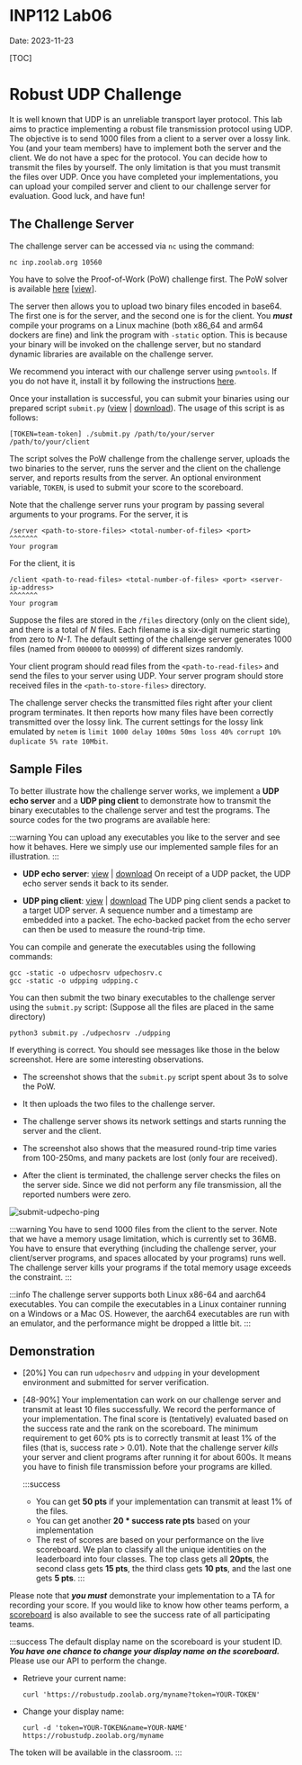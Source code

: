 # INP112 Lab06

Date: 2023-11-23

[TOC]

# Robust UDP Challenge

It is well known that UDP is an unreliable transport layer protocol. This lab aims to practice implementing a robust file transmission protocol using UDP. The objective is to send 1000 files from a client to a server over a lossy link. You (and your team members) have to implement both the server and the client. We do not have a spec for the protocol. You can decide how to transmit the files by yourself. The only limitation is that you must transmit the files over UDP. Once you have completed your implementations, you can upload your compiled server and client to our challenge server for evaluation. Good luck, and have fun!

## The Challenge Server

The challenge server can be accessed via ``nc`` using the command:
```
nc inp.zoolab.org 10560
```
You have to solve the Proof-of-Work (PoW) challenge first. The PoW solver is available [here](https://inp.zoolab.org/netprog/lab06/solpow.py) [[view](https://inp.zoolab.org/code.html?file=netprog/lab06/solpow.py)].

The server then allows you to upload two binary files encoded in base64. The first one is for the server, and the second one is for the client. You ***must*** compile your programs on a Linux machine (both x86_64 and arm64 dockers are fine) and link the program with `-static` option. This is because your binary will be invoked on the challenge server, but no standard dynamic libraries are available on the challenge server.

We recommend you interact with our challenge server using `pwntools`. If you do not have it, install it by following the instructions [here](https://md.zoolab.org/s/EleTCdAQ5).

Once your installation is successful, you can submit your binaries using our prepared script `submit.py` ([view](https://inp.zoolab.org/code.html?file=netprog/lab06/submit.py) | [download](https://inp.zoolab.org/netprog/lab06/submit.py)). The usage of this script is as follows:
```
[TOKEN=team-token] ./submit.py /path/to/your/server /path/to/your/client
```
The script solves the PoW challenge from the challenge server, uploads the two binaries to the server, runs the server and the client on the challenge server, and reports results from the server. An optional environment variable, `TOKEN`, is used to submit your score to the scoreboard.

Note that the challenge server runs your program by passing several arguments to your programs. For the server, it is
```
/server <path-to-store-files> <total-number-of-files> <port>
^^^^^^^
Your program
```
For the client, it is
```
/client <path-to-read-files> <total-number-of-files> <port> <server-ip-address>
^^^^^^^
Your program
```
Suppose the files are stored in the `/files` directory (only on the client side), and there is a total of *N* files. Each filename is a six-digit numeric starting from zero to *N-1*. The default setting of the challenge server generates 1000 files (named from `000000` to `000999`) of different sizes randomly.

Your client program should read files from the `<path-to-read-files>` and send the files to your server using UDP. Your server program should store received files in the `<path-to-store-files>` directory.

The challenge server checks the transmitted files right after your client program terminates. It then reports how many files have been correctly transmitted over the lossy link. The current settings for the lossy link emulated by `netem` is `limit 1000 delay 100ms 50ms loss 40% corrupt 10% duplicate 5% rate 10Mbit`.

## Sample Files

To better illustrate how the challenge server works, we implement a **UDP echo server** and a **UDP ping client** to demonstrate how to transmit the binary executables to the challenge server and test the programs. The source codes for the two programs are available here:

:::warning
You can upload any executables you like to the server and see how it behaves. Here we simply use our implemented sample files for an illustration.
:::

- **UDP echo server**: [view](https://inp.zoolab.org/code.html?file=netprog/lab06/udpechosrv.c) | [download](https://inp.zoolab.org/netprog/lab06/udpechosrv.c)
   On receipt of a UDP packet, the UDP echo server sends it back to its sender.

- **UDP ping client**: [view](https://inp.zoolab.org/code.html?file=netprog/lab06/udpping.c) | [download](https://inp.zoolab.org/netprog/lab06/udpping.c)
   The UDP ping client sends a packet to a target UDP server. A sequence number and a timestamp are embedded into a packet. The echo-backed packet from the echo server can then be used to measure the round-trip time. 

You can compile and generate the executables using the following commands:
```
gcc -static -o udpechosrv udpechosrv.c
gcc -static -o udpping udpping.c
```
You can then submit the two binary executables to the challenge server using the `submit.py` script: (Suppose all the files are placed in the same directory)
```
python3 submit.py ./udpechosrv ./udpping
```
If everything is correct. You should see messages like those in the below screenshot. Here are some interesting observations.

- The screenshot shows that the `submit.py` script spent about 3s to solve the PoW.

- It then uploads the two files to the challenge server. <!--The local md5 values are computed by `submit.py`, and the remote md5 values are returned from the challenge server.-->

- The challenge server shows its network settings and starts running the server and the client. 

- The screenshot also shows that the measured round-trip time varies from 100-250ms, and many packets are lost (only four are received).

- After the client is terminated, the challenge server checks the files on the server side. Since we did not perform any file transmission, all the reported numbers were zero.

![submit-udpecho-ping](https://inp.zoolab.org/netprog/lab06/submit-udpecho-ping.png)

:::warning
You have to send 1000 files from the client to the server. Note that we have a memory usage limitation, which is currently set to 36MB. You have to ensure that everything (including the challenge server, your client/server programs, and spaces allocated by your programs) runs well. The challenge server kills your programs if the total memory usage exceeds the constraint.
:::

:::info
The challenge server supports both Linux x86-64 and aarch64 executables. You can compile the executables in a Linux container running on a Windows or a Mac OS. However, the aarch64 executables are run with an emulator, and the performance might be dropped a little bit.
:::

## Demonstration


- [20%] You can run `udpechosrv` and `udpping` in your development environment and submitted for server verification.

- [48-90%] Your implementation can work on our challenge server and transmit at least 10 files successfully. We record the performance of your implementation. The final score is (tentatively) evaluated based on the success rate and the rank on the scoreboard. The minimum requirement to get 60% pts is to correctly transmit at least 1% of the files (that is, success rate > 0.01). Note that the challenge server *kills* your server and client programs after running it for about 600s. It means you have to finish file transmission before your programs are killed.

    :::success
    - You can get **50  pts** if your implementation can transmit at least 1% of the files.
    - You can get another **20 * success rate pts** based on your implementation  
    - The rest of scores are based on your performance on the live scoreboard. We plan to classify all the unique identities on the leaderboard into four classes. The top class gets all **20pts**, the second class gets **15 pts**, the third class gets **10 pts**, and the last one gets **5 pts**.
    :::

Please note that ***you must*** demonstrate your implementation to a TA for recording your score. If you would like to know how other teams perform, a [scoreboard](https://robustudp.zoolab.org/) is also available to see the success rate of all participating teams.

:::success
The default display name on the scoreboard is your student ID. ***You have one chance to change your display name on the scoreboard.*** Please use our API to perform the change.

- Retrieve your current name:
   ```
   curl 'https://robustudp.zoolab.org/myname?token=YOUR-TOKEN'
   ```

- Change your display name:
   ```
   curl -d 'token=YOUR-TOKEN&name=YOUR-NAME' https://robustudp.zoolab.org/myname
   ```

The token will be available in the classroom.
:::


